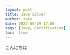 ```yaml
---
layout: post
title: Java Silver
author: taku
date: 2022-05-29 17:00
tags: [Java, Certification]
toc:  true
---
```


こんにちは